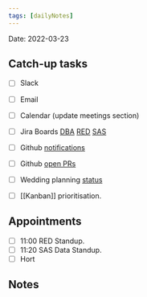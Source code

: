 ```yaml
---
tags: [dailyNotes]
---
```

 
Date: 2022-03-23

## Catch-up tasks

- [ ] Slack
- [ ] Email
- [ ] Calendar (update meetings section)
- [ ] Jira Boards [DBA](https://hybridtheory.atlassian.net/jira/software/c/projects/DBA/boards/90) [RED](https://hybridtheory.atlassian.net/jira/software/c/projects/RED/boards/86) [SAS](https://hybridtheory.atlassian.net/jira/software/c/projects/SAS/boards/66)
- [ ] Github [notifications](https://github.com/notifications?query=is%3Aunread)
- [ ] Github [open PRs](https://github.com/pulls?q=is%3Aopen+is%3Apr+user%3Ahybridtheory+-label%3Adependencies+)
- [ ] Wedding planning [status](https://trello.com/b/c0vjqSCR/wedding-planning)
- [ ] [[Kanban]] prioritisation.


## Appointments
- [ ] 11:00 RED Standup.
- [ ] 11:20 SAS Data Standup.
- [ ] Hort

## Notes